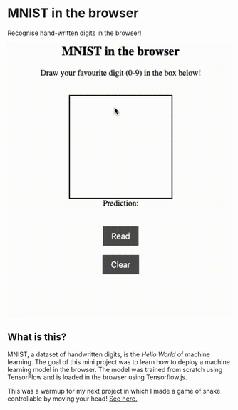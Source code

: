 # MNIST in the browser

Recognise hand-written digits in the browser!

<img src="demo.gif" alt="demo" style="width: 640px;"/>


## What is this?

MNIST, a dataset of handwritten digits, is the *Hello World* of machine learning.
The goal of this mini project was to learn how to deploy a machine learning model
in the browser. The model was trained from scratch using TensorFlow and is
loaded in the browser using Tensorflow.js. 

This was a warmup for my next project in which I made a game of snake
controllable by moving your head!
<a href="https://github.com/paruby/snake-face">See here.</a>
